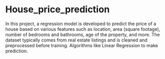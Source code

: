 # House_price_prediction
In this project, a regression model is developed to predict the price of a house based on various features such as location, area (square footage), number of bedrooms and bathrooms, age of the property, and more. The dataset typically comes from real estate listings and is cleaned and preprocessed before training. Algorithms like Linear Regression to make prediction.
